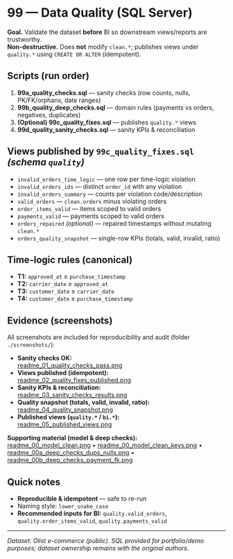 # 99 — Data Quality (SQL Server)

**Goal.** Validate the dataset **before** BI so downstream views/reports are trustworthy.  
**Non-destructive.** Does **not** modify `clean.*`; publishes views under `quality.*` using `CREATE OR ALTER` (idempotent).

## Scripts (run order)
1. **99a_quality_checks.sql** — sanity checks (row counts, nulls, PK/FK/orphans, date ranges)  
2. **99b_quality_deep_checks.sql** — domain rules (payments vs orders, negatives, duplicates)  
3. **(Optional) 99c_quality_fixes.sql** — publishes `quality.*` views  
4. **99d_quality_sanity_checks.sql** — sanity KPIs & reconciliation

## Views published by `99c_quality_fixes.sql` *(schema `quality`)*
- `invalid_orders_time_logic` — one row per time-logic violation  
- `invalid_orders_ids` — distinct `order_id` with any violation  
- `invalid_orders_summary` — counts per violation code/description  
- `valid_orders` — `clean.orders` minus violating orders  
- `order_items_valid` — items scoped to valid orders  
- `payments_valid` — payments scoped to valid orders  
- `orders_repaired` *(optional)* — repaired timestamps without mutating `clean.*`  
- `orders_quality_snapshot` — single-row KPIs (totals, valid, invalid, ratio)

## Time-logic rules (canonical)
- **T1:** `approved_at` ≥ `purchase_timestamp`  
- **T2:** `carrier_date` ≥ `approved_at`  
- **T3:** `customer_date` ≥ `carrier_date`  
- **T4:** `customer_date` ≥ `purchase_timestamp`

## Evidence (screenshots)
All screenshots are included for reproducibility and audit (folder `./screenshots/`):

- **Sanity checks OK:**  
  [readme_01_quality_checks_pass.png](./screenshots/readme_01_quality_checks_pass.png)
- **Views published (idempotent):**  
  [readme_02_quality_fixes_published.png](./screenshots/readme_02_quality_fixes_published.png)
- **Sanity KPIs & reconciliation:**  
  [readme_03_sanity_checks_results.png](./screenshots/readme_03_sanity_checks_results.png)
- **Quality snapshot (totals, valid, invalid, ratio):**  
  [readme_04_quality_snapshot.png](./screenshots/readme_04_quality_snapshot.png)
- **Published views (`quality.*` / `bi.*`):**  
  [readme_05_published_views.png](./screenshots/readme_05_published_views.png)

**Supporting material (model & deep checks):**  
[readme_00_model_clean.png](./screenshots/readme_00_model_clean.png) •
[readme_00_model_clean_keys.png](./screenshots/readme_00_model_clean_keys.png) •
[readme_00a_deep_checks_dups_nulls.png](./screenshots/readme_00a_deep_checks_dups_nulls.png) •
[readme_00b_deep_checks_payment_fk.png](./screenshots/readme_00b_deep_checks_payment_fk.png)

## Quick notes
- **Reproducible & idempotent** — safe to re-run  
- Naming style: `lower_snake_case`  
- **Recommended inputs for BI:** `quality.valid_orders`, `quality.order_items_valid`, `quality.payments_valid`

---

*Dataset: Olist e-commerce (public). SQL provided for portfolio/demo purposes; dataset ownership remains with the original authors.*
